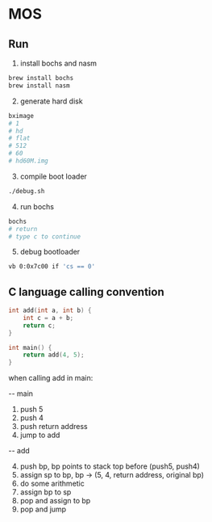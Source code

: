# MOS

## Run

1. install bochs and nasm

```sh
brew install bochs
brew install nasm
```

2. generate hard disk

```sh
bximage
# 1
# hd
# flat
# 512
# 60
# hd60M.img
```

3. compile boot loader

```sh
./debug.sh
```

4. run bochs

```sh
bochs
# return
# type c to continue
```

5. debug bootloader

```sh
vb 0:0x7c00 if 'cs == 0'
```


## C language calling convention

```c
int add(int a, int b) {
    int c = a + b;
    return c;
}

int main() {
    return add(4, 5);
}
```

when calling add in main:

-- main
1. push 5
2. push 4
3. push return address
4. jump to add

-- add

4. push bp, bp points to stack top before (push5, push4) 
5. assign sp to bp, bp -> (5, 4, return address, original bp) 
6. do some arithmetic
7. assign bp to sp
8. pop and assign to bp
9. pop and jump 



